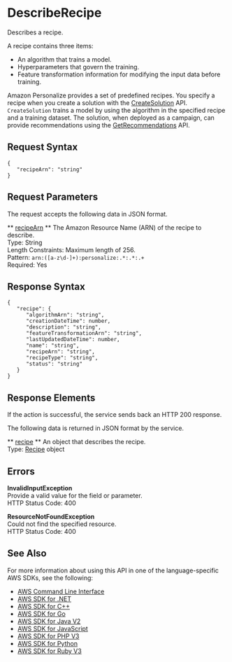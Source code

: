 # DescribeRecipe<a name="API_DescribeRecipe"></a>

Describes a recipe\.

A recipe contains three items:
+ An algorithm that trains a model\.
+ Hyperparameters that govern the training\.
+ Feature transformation information for modifying the input data before training\.

Amazon Personalize provides a set of predefined recipes\. You specify a recipe when you create a solution with the [CreateSolution](API_CreateSolution.md) API\. `CreateSolution` trains a model by using the algorithm in the specified recipe and a training dataset\. The solution, when deployed as a campaign, can provide recommendations using the [GetRecommendations](https://docs.aws.amazon.com/personalize/latest/dg/API_RS_GetRecommendations.html) API\.

## Request Syntax<a name="API_DescribeRecipe_RequestSyntax"></a>

```
{
   "recipeArn": "string"
}
```

## Request Parameters<a name="API_DescribeRecipe_RequestParameters"></a>

The request accepts the following data in JSON format\.

 ** [recipeArn](#API_DescribeRecipe_RequestSyntax) **   <a name="personalize-DescribeRecipe-request-recipeArn"></a>
The Amazon Resource Name \(ARN\) of the recipe to describe\.  
Type: String  
Length Constraints: Maximum length of 256\.  
Pattern: `arn:([a-z\d-]+):personalize:.*:.*:.+`   
Required: Yes

## Response Syntax<a name="API_DescribeRecipe_ResponseSyntax"></a>

```
{
   "recipe": { 
      "algorithmArn": "string",
      "creationDateTime": number,
      "description": "string",
      "featureTransformationArn": "string",
      "lastUpdatedDateTime": number,
      "name": "string",
      "recipeArn": "string",
      "recipeType": "string",
      "status": "string"
   }
}
```

## Response Elements<a name="API_DescribeRecipe_ResponseElements"></a>

If the action is successful, the service sends back an HTTP 200 response\.

The following data is returned in JSON format by the service\.

 ** [recipe](#API_DescribeRecipe_ResponseSyntax) **   <a name="personalize-DescribeRecipe-response-recipe"></a>
An object that describes the recipe\.  
Type: [Recipe](API_Recipe.md) object

## Errors<a name="API_DescribeRecipe_Errors"></a>

 **InvalidInputException**   
Provide a valid value for the field or parameter\.  
HTTP Status Code: 400

 **ResourceNotFoundException**   
Could not find the specified resource\.  
HTTP Status Code: 400

## See Also<a name="API_DescribeRecipe_SeeAlso"></a>

For more information about using this API in one of the language\-specific AWS SDKs, see the following:
+  [AWS Command Line Interface](https://docs.aws.amazon.com/goto/aws-cli/personalize-2018-05-22/DescribeRecipe) 
+  [AWS SDK for \.NET](https://docs.aws.amazon.com/goto/DotNetSDKV3/personalize-2018-05-22/DescribeRecipe) 
+  [AWS SDK for C\+\+](https://docs.aws.amazon.com/goto/SdkForCpp/personalize-2018-05-22/DescribeRecipe) 
+  [AWS SDK for Go](https://docs.aws.amazon.com/goto/SdkForGoV1/personalize-2018-05-22/DescribeRecipe) 
+  [AWS SDK for Java V2](https://docs.aws.amazon.com/goto/SdkForJavaV2/personalize-2018-05-22/DescribeRecipe) 
+  [AWS SDK for JavaScript](https://docs.aws.amazon.com/goto/AWSJavaScriptSDK/personalize-2018-05-22/DescribeRecipe) 
+  [AWS SDK for PHP V3](https://docs.aws.amazon.com/goto/SdkForPHPV3/personalize-2018-05-22/DescribeRecipe) 
+  [AWS SDK for Python](https://docs.aws.amazon.com/goto/boto3/personalize-2018-05-22/DescribeRecipe) 
+  [AWS SDK for Ruby V3](https://docs.aws.amazon.com/goto/SdkForRubyV3/personalize-2018-05-22/DescribeRecipe) 